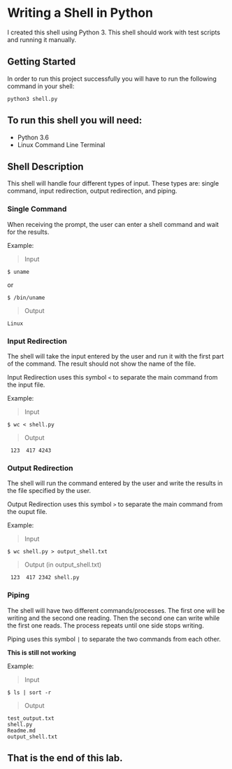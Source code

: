 # Writing a Shell in Python

I created this shell using Python 3. This shell should work with test scripts
and running it manually.

## Getting Started
In order to run this project successfully you will have to run the following
command in your shell:
```
python3 shell.py
```

## To run this shell you will need:
* Python 3.6
* Linux Command Line Terminal

## Shell Description
This shell will handle four different types of input. These types are: single
command, input redirection, output redirection, and piping.

### Single Command
When receiving the prompt, the user can enter a shell command and wait for the
results.

Example:

> Input
```
$ uname
```
or
```
$ /bin/uname
```
> Output
```
Linux
```

### Input Redirection
The shell will take the input entered by the user and run it with the first
part of the command. The result should not show the name of the file.

Input Redirection uses this symbol ` < ` to separate the main command from the
input file.

Example:

> Input
```
$ wc < shell.py
```
> Output
```
 123  417 4243
```

### Output Redirection
The shell will run the command entered by the user and write the results in
the file specified by the user.

Output Redirection uses this symbol ` > ` to separate the main command from
the ouput file.

Example:

> Input
```
$ wc shell.py > output_shell.txt
```
> Output (in output_shell.txt)
```
 123  417 2342 shell.py
```

### Piping
The shell will have two different commands/processes. The first one will be
writing and the second one reading. Then the second one can write while the
first one reads. The process repeats until one side stops writing.

Piping uses this symbol ` | ` to separate the two commands from each other.

**This is still not working**

Example:

> Input
```
$ ls | sort -r
```
> Output
```
test_output.txt
shell.py
Readme.md
output_shell.txt
```

## That is the end of this lab.
